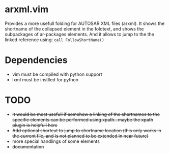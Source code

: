 arxml.vim
=========
Provides a more usefull folding for AUTOSAR XML files (arxml).
It shows the shortname of the collapsed element in the foldtext, and shows the subpackages of ar-packages elements.
And it allows to jump to the the linked reference using: ```call FollowShortName()```

Dependencies
========
- vim must be compiled with python support
- lxml must be instlled for python

TODO
========
- ~~It would be most usefull if somehow a linking of the shortnames to the specific elements can be performed using xpath.. maybe the xpath plugin is helpfull here~~
- ~~Add optional shortcut to jump to shortname location (this only works in the current file, and is not planned to be extended in near future)~~
- more special handlings of some elements
- ~~documentation~~
